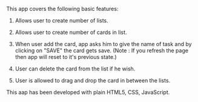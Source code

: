 This app covers the following basic features:

1. Allows user to create number of lists.

2. Allows user to create number of cards in list.

3. When user add the card, app asks him to give the name of task and by clicking on "SAVE" the card gets save.
(Note : If you refresh the page then app will reset to it's previous state.)

4. User can delete the card from the list if he wish.

5. User is allowed to drag and drop the card in  between the lists.

This aap has been developed with plain HTML5, CSS, JavaScript.
